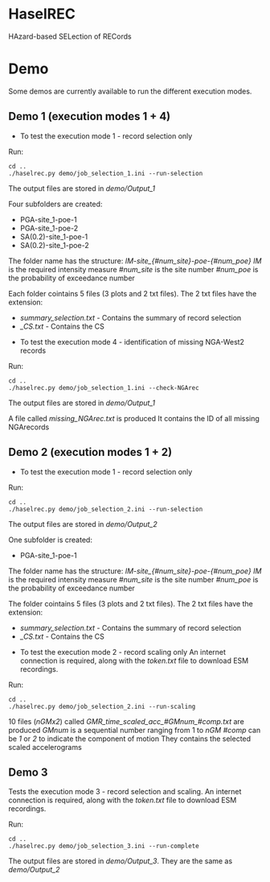 # HaselREC 
HAzard-based SELection of RECords

# Demo

Some demos are currently available to run the different execution modes.

## Demo 1 (execution modes 1 + 4)

* To test the execution mode 1 - record selection only

Run:

```
cd ..
./haselrec.py demo/job_selection_1.ini --run-selection
```

The output files are stored in *demo/Output_1* 

Four subfolders are created:
- PGA-site_1-poe-1   
- PGA-site_1-poe-2  
- SA(0.2)-site_1-poe-1  
- SA(0.2)-site_1-poe-2

The folder name has the structure: *IM-site_{#num_site}-poe-{#num_poe}*
*IM* is the required intensity measure
*#num_site* is the site number
*#num_poe* is the probability of exceedance number

Each folder cointains 5 files (3 plots and 2 txt files). 
The 2 txt files have the extension:
- *summary_selection.txt* - Contains the summary of record selection
- *_CS.txt* - Contains the CS

* To test the execution mode 4 - identification of missing NGA-West2 records

Run:
```
cd ..
./haselrec.py demo/job_selection_1.ini --check-NGArec
```

The output files are stored in *demo/Output_1* 

A file called *missing_NGArec.txt* is produced
It contains the ID of all missing NGArecords

## Demo 2 (execution modes 1 + 2)

* To test the execution mode 1 - record selection only

Run:
```
cd ..
./haselrec.py demo/job_selection_2.ini --run-selection
```
The output files are stored in *demo/Output_2*

One subfolder is created:
- PGA-site_1-poe-1

The folder name has the structure: *IM-site_{#num_site}-poe-{#num_poe}*
*IM* is the required intensity measure
*#num_site* is the site number
*#num_poe* is the probability of exceedance number

The folder cointains 5 files (3 plots and 2 txt files). 
The 2 txt files have the extension:
- *summary_selection.txt* - Contains the summary of record selection
- *_CS.txt* - Contains the CS

* To test the execution mode 2 - record scaling only
An internet connection is required, along with the *token.txt* file 
to download ESM recordings. 

Run:

```
cd ..
./haselrec.py demo/job_selection_2.ini --run-scaling
```
10 files (*nGMx2*) called *GMR_time_scaled_acc_#GMnum_#comp.txt* are produced
*GMnum* is a sequential number ranging from 1 to *nGM*
*#comp* can be *1* or *2* to indicate the component of motion 
They contains the selected scaled accelerograms

## Demo 3

Tests the execution mode 3 - record selection and scaling.
An internet connection is required, along with the *token.txt* file 
to download ESM recordings.

Run:

```
cd ..
./haselrec.py demo/job_selection_3.ini --run-complete
```

The output files are stored in *demo/Output_3*.
They are the same as *demo/Output_2*



